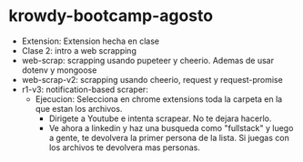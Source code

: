 # krowdy-bootcamp-agosto
- Extension: Extension hecha en clase
- Clase 2: intro a web scrapping
- web-scrap: scrapping usando pupeteer y cheerio. Ademas de usar dotenv y mongoose
- web-scrap-v2: scrapping usando cheerio, request y request-promise
- r1-v3: notification-based scraper: 
   - Ejecucion: Selecciona en chrome extensions toda la carpeta en la que estan los archivos.
      - Dirigete a Youtube e intenta scrapear. No te dejara hacerlo.
      - Ve ahora a linkedin y haz una busqueda como "fullstack" y luego a gente, te devolvera la primer persona de la lista. Si juegas con los archivos te devolvera mas personas.
